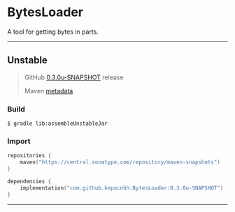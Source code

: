 # BytesLoader
A tool for getting bytes in parts.

---

## Unstable

> GitHub [0.3.0u-SNAPSHOT](https://github.com/StanleyProjects/BytesLoader/releases/tag/0.3.0u-SNAPSHOT) release
>
> Maven [metadata](https://central.sonatype.com/repository/maven-snapshots/com/github/kepocnhh/BytesLoader/maven-metadata.xml)

### Build
```
$ gradle lib:assembleUnstableJar
```

### Import
```kotlin
repositories {
    maven("https://central.sonatype.com/repository/maven-snapshots")
}

dependencies {
    implementation("com.github.kepocnhh:BytesLoader:0.3.0u-SNAPSHOT")
}
```

---
